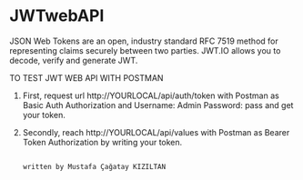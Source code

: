 # JWTwebAPI 

JSON Web Tokens are an open, industry standard RFC 7519 method for representing claims securely between two parties.
JWT.IO allows you to decode, verify and generate JWT.

TO TEST JWT WEB API WITH POSTMAN

1. First, request url http://YOURLOCAL/api/auth/token with Postman as Basic Auth Authorization and Username: Admin Password: pass and get your token.

2. Secondly, reach http://YOURLOCAL/api/values with Postman as Bearer Token Authorization by writing your token.

                                                                                                   written by Mustafa Çağatay KIZILTAN
